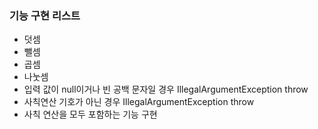 ### 기능 구현 리스트
+ 덧셈
+ 뺄셈
+ 곱셈
+ 나눗셈
+ 입력 값이 null이거나 빈 공백 문자일 경우 IllegalArgumentException throw
+ 사칙연산 기호가 아닌 경우 IllegalArgumentException throw
+ 사칙 연산을 모두 포함하는 기능 구현